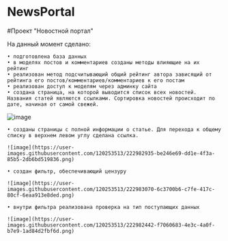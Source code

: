 # NewsPortal

#Проект "Новостной портал"

На данный момент сделано:

    • подготовлена база данных
    • в моделях постов и комментариев созданы методы влияющие на их рейтинг
    • реализован метод подсчитывающий общий рейтинг автора зависящий от рейтинга его постов/комментариев/комментариев к его постам
    • реализован доступ к моделям через админку сайта
    • создана страница, на которой выводится список всех новостей. Названия статей являются ссылками. Сортировка новостей происходит по дате, начиная от самой свежей.
   
![image](https://user-images.githubusercontent.com/120253513/222982750-1356ebef-ee30-4f5d-b62e-a8617b883427.png)

    • созданы страницы с полной информации о статье. Для перехода к общему списку в верхнем левом углу сделана ссылка.
    
    ![image](https://user-images.githubusercontent.com/120253513/222982935-be246e69-dd1e-4f3a-85b5-2db6bd519836.png)

    • создан фильтр, обеспечивающий цензуру
    
    ![image](https://user-images.githubusercontent.com/120253513/222983070-6c3700b6-c7fe-417c-80cf-6eaa913e8ded.png)

    • внутри фильтра реализована проверка на тип поступающих данных
    
    ![image](https://user-images.githubusercontent.com/120253513/222982442-f7060683-4e3c-4a0f-b7e9-1ad84d2fbf6d.png)

